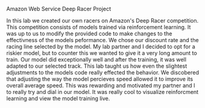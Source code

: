 Amazon Web Service Deep Racer Project

In this lab we created our own racers on Amazon's Deep Racer competition. This competition consists of models trained via reinforcement learning. It was up to us to modify the provided code to make changes to the effectivness of the models peformance. We chose our discount rate and the racing line selected by the model. My lab partner and I decided to opt for a riskier model, but to counter this we wanted to give it a very long amount to train. Our model did exceptionally well and after the training, it was well adapted to our selected track. This lab taught us how even the slightest adjustments to the models code really effected the behavior. We discobered that adjusting the way the model percieves speed allowed it to improve its overall average speed. This was rewarding and motivated my partner and I to really try and dial in our model. It was really cool to visualize reinforcment learning and view the model training live. 
